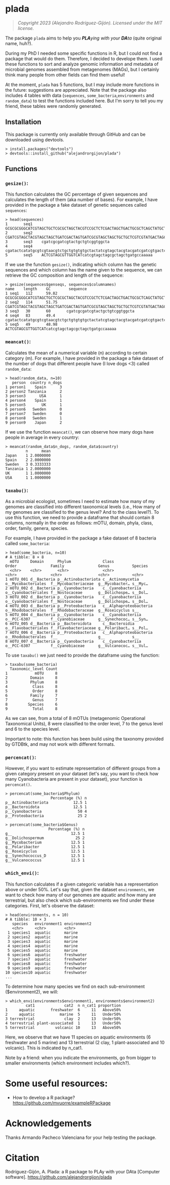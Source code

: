 # plada
> *Copyright 2023 (Alejandro Rodríguez-Gijón). Licensed under the MIT license.*

The package `plada` aims to help you <i><b>PLA</b>ying with your <b>DA</b>ta</i> (quite original name, huh?). 

During my PhD I needed some specific functions in R, but I could not find a package that would do them. Therefore, I decided to develope them. I used these functions to sort and analyze genomic information and metadata of microbial genomes assembled from metagenomes (MAGs), but I certainly think many people from other fields can find them useful! 

At the moment, `plada` has 5 functions, but I may include more functions in the future: suggestions are appreciated.
Note that the package also includes 4 tables with data (`sequences`, `some_bacteria`,`environments` and `random_data`) to test the functions included here. But I'm sorry to tell you my friend, these tables were randomly generated.

## Installation

This package is currently only available through GitHub and can be downloaded using devtools.

```
> install.packages("devtools")
> devtools::install_github("alejandrorgijon/plada")
```
## Functions

### `gesize()`: 
This function calculates the GC percentage of given sequences and calculates the length of them (aka number of bases).
For example, I have provided in the package a fake dataset of genetic sequences called `sequences`:

```
> head(sequences)
1       seq1    GCGCGCGGGCATCGTAGCTGCTCGCGCTAGCTACGTCCGCTCTCGACTAGCTGACTGCGCTCAGCTATGCTACGATCGTACGATCGTGCTATGCTAGTGCATGCTAGCTAGC
2       seq2    CGATCGTAGCTACGTAGCTAGCTGATCGACTAGTGATCGCGTAGCTAGCTGCTGCTCGTCGTATGACTAGCTGATCGATCGATCGATCGTAGCTAGCTAGCTAGCTGATCGTAG
3       seq3    cgatcgcgatcgtactgctgtcggtggcta
4       seq4    cgatactcatatgcgtcgtaacgtctgctgtgtgtgctactatcgtagctacgtacgatcgatcgtgactcgatcgtagactg
5       seq5    ACTCGTAGCGTTGGTCATcatcgtagctagcgctagctgatgccaaaaa
```

If we use the function `gesize()`, indicating which column has the genetic sequences and which column has the name given to the sequence, we can retrieve the GC composition and length of the sequence:

```
> gesize(sequences$genseqs, sequences$columnames)
name    length    GC        sequence
1 seq1   112      59.82    GCGCGCGGGCATCGTAGCTGCTCGCGCTAGCTACGTCCGCTCTCGACTAGCTGACTGCGCTCAGCTATGCTACGATCGTACGATCGTGCTATGCTAGTGCATGCTAGCTAGC
2 seq2   114      51.75    CGATCGTAGCTACGTAGCTAGCTGATCGACTAGTGATCGCGTAGCTAGCTGCTGCTCGTCGTATGACTAGCTGATCGATCGATCGATCGTAGCTAGCTAGCTAGCTGATCGTAG
3 seq3   30       60       cgatcgcgatcgtactgctgtcggtggcta
4 seq4   83       49.4     cgatactcatatgcgtcgtaacgtctgctgtgtgtgctactatcgtagctacgtacgatcgatcgtgactcgatcgtagactg   
5 seq5   49       48.98    ACTCGTAGCGTTGGTCATcatcgtagctagcgctagctgatgccaaaaa 
```
                                                                                                           
### `meancat()`: 
Calculates the mean of a numerical variable (n) according to certain category (m).
For example, I have provided in the package a fake dataset of the number of dogs that different people have (I love dogs <3) called `random_data`:

```
> head(random_data, n=10)
   person  country n_dogs
1 person1    Spain      3
2 person2 Tanzania      2
3 person3      USA      1
4 person4    Spain      1
5 person5       UK      1
6 person6   Sweden      0
7 person7   Sweden      0
8 person8   Sweden      1
9 person9    Japan      2
```

If we use the function `meancat()`, we can observe how many dogs have people in average in every country:

```
> meancat(random_data$n_dogs, random_data$country)
         n      mean
Japan    1 2.0000000
Spain    2 2.0000000
Sweden   3 0.3333333
Tanzania 1 2.0000000
UK       1 1.0000000
USA      1 1.0000000
```

### `taxabu()`: 

As a microbial ecologist, sometimes I need to estimate how many of my genomes are classified into different taxonomical levels (i.e., How many of my genomes are classified to the genus level? And to the class level?). To use this function, we need to provide a dataframe that should contain 8 columns, normally in the order as follows: mOTU, domain, phyla, class, order, family, genera, species.

For example, I have provided in the package a fake dataset of 8 bacteria called `some_bacteria`:

```
> head(some_bacteria, n=10)
# A tibble: 8 × 8
  mOTU     Domain      Phylum              Class                  Order               Family               Genus          Species
  <chr>    <chr>       <chr>               <chr>                  <chr>               <chr>                <chr>          <chr>  
1 mOTU_001 d__Bacteria p__Actinobacteriota c__Actinomycetia       o__Mycobacteriales  f__Mycobacteriaceae  g__Mycobacter… s__Myc…
2 mOTU_002 d__Bacteria p__Cyanobacteria    c__Cyanobacteriia      o__Cyanobacteriales f__Nostocaceae       g__Dolichospe… s__Dol…
3 mOTU_002 d__Bacteria p__Cyanobacteria    c__Cyanobacteriia      o__Cyanobacteriales f__Nostocaceae       g__Dolichospe… s__Dol…
4 mOTU_003 d__Bacteria p__Proteobacteria   c__Alphaproteobacteria o__Rhodobacterales  f__Rhodobacteraceae  g__Roseicyclus s__    
5 mOTU_004 d__Bacteria p__Cyanobacteria    c__Cyanobacteriia      o__PCC-6307         f__Cyanobiaceae      g__Synechococ… s__Syn…
6 mOTU_005 d__Bacteria p__Bacteroidota     c__Bacteroidia         o__Flavobacteriales f__Flavobacteriaceae g__Polaribact… s__Pol…
7 mOTU_006 d__Bacteria p__Proteobacteria   c__Alphaproteobacteria o__Rhodobacterales  f__                  g__            s__    
8 mOTU_007 d__Bacteria p__Cyanobacteria    c__Cyanobacteriia      o__PCC-6307         f__Cyanobiaceae      g__Vulcanococ… s__Vul…
```

To use `taxabu()` we just need to provide the dataframe using the function:
```
> taxabu(some_bacteria)
  Taxonomic_level Count
1            mOTU     8
2          Domain     8
3          Phylum     8
4           Class     8
5           Order     8
6          Family     7
7           Genus     7
8         Species     6
9           Total     8
```

As we can see, from a total of 8 mOTUs (metagenomic Operational Taxonomical Units), 8 were classified to the order level, 7 to the genus level and 6 to the species level.

Important to note: this function has been build using the taxonomy provided by GTDBtk, and may not work with different formats.

### `percencat()`: 

However, if you want to estimate representation of different groups from a given category present on your dataset (let's say, you want to check how many Cyanobacteria are present in your dataset), your function is `percencat()`.

```
> percencat(some_bacteria$Phylum)
                    Percentage (%) n
p__Actinobacteriota           12.5 1
p__Bacteroidota               12.5 1
p__Cyanobacteria                50 4
p__Proteobacteria               25 2
```
```
> percencat(some_bacteria$Genus)
                   Percentage (%) n
g__                          12.5 1
g__Dolichospermum              25 2
g__Mycobacterium             12.5 1
g__Polaribacter              12.5 1
g__Roseicyclus               12.5 1
g__Synechococcus_D           12.5 1
g__Vulcanococcus             12.5 1
```

### `which_envi()`: 

This function calculates if a given categoric variable has a representation  above or under 50%.
Let's say that, given the dataset `environments`, we want to check how many of our genomes are aquatic and how many are terrestrial, but also check which sub-environments we find under these categories. First, let's observe the dataset:

```
> head(environments, n = 10)
# A tibble: 10 × 3
   species   environment1 environment2
   <chr>     <chr>        <chr>       
 1 species1  aquatic      marine      
 2 species2  aquatic      marine      
 3 species3  aquatic      marine      
 4 species4  aquatic      marine      
 5 species5  aquatic      marine      
 6 species6  aquatic      freshwater  
 7 species7  aquatic      freshwater  
 8 species8  aquatic      freshwater  
 9 species9  aquatic      freshwater  
10 species10 aquatic      freshwater  
...
```

To determine how many species we find on each sub-environment ($environment2), we will:

```
> which_envi(environments$environment1, environments$environment2)
         cat1             cat2  n n_cat1 proportion
1     aquatic       freshwater  6     11   Above50%
2     aquatic           marine  5     11   Under50%
3 terrestrial             clay  2     13   Under50%
4 terrestrial plant-associated  1     13   Under50%
5 terrestrial         volcanic 10     13   Above50%
```

Here, we observe that we have 11 species on aquatic environments (6 freshwater and 5 marine) and 13 terrestrial (2 clay, 1 plant-associated and 10 volcanic). This is indicated by n_cat1.

Note by a friend: when you indicate the environments, go from bigger to smaller environments (which environment includes which?).

# Some useful resources:

- How to develop a R package? https://github.com/mvuorre/exampleRPackage

# Acknowledgements

Thanks Armando Pacheco Valenciana for your help testing the package.

# Citation

Rodríguez-Gijón, A. Plada: a R package to PLAy with your DAta [Computer software]. https://github.com/alejandrorgijon/plada

